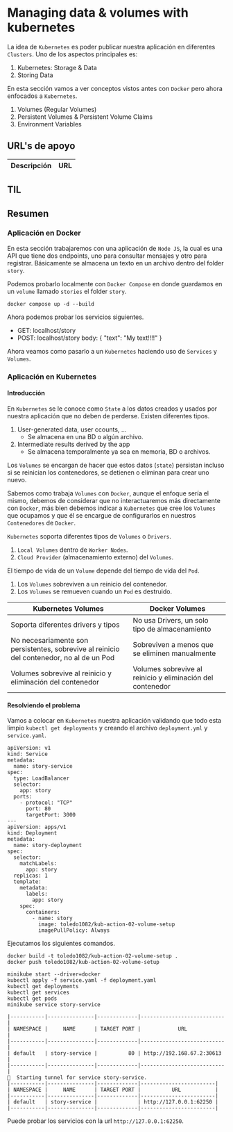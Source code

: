 # Managing data & volumes with kubernetes

La idea de ```Kubernetes``` es poder publicar nuestra aplicación en diferentes ```Clusters```.
Uno de los aspectos principales es:
1. Kubernetes: Storage & Data
2. Storing Data

En esta sección vamos a ver conceptos vistos antes con ```Docker``` pero ahora enfocados a ```Kubernetes```.
1. Volumes (Regular Volumes)
2. Persistent Volumes & Persistent Volume Claims
3. Environment Variables

## URL's de apoyo

| Descripción | URL |
| ------------- | ------------- |

## TIL


## Resumen

### Aplicación en Docker

En esta sección trabajaremos con una aplicación de ```Node JS```, la cual es una API que tiene dos endpoints, uno para consultar mensajes y otro para registrar. Básicamente se almacena un texto en un archivo dentro del folder ```story```.

Podemos probarlo localmente con ```Docker Compose``` en donde guardamos en un ```volume``` llamado ```stories``` el folder ```story```.

```
docker compose up -d --build 
```

Ahora podemos probar los servicios siguientes.
- GET: localhost/story
- POST: localhost/story
    body: { "text": "My text!!!!" }

Ahora veamos como pasarlo a un ```Kubernetes``` haciendo uso de ```Services``` y ```Volumes```.

### Aplicación en Kubernetes

#### Introducción

En ```Kubernetes``` se le conoce como ```State``` a los datos creados y usados por nuestra aplicación que no deben de perderse. Existen diferentes tipos.
1. User-generated data, user ccounts, ...
    - Se almacena en una BD o algún archivo.
2. Intermediate results derived by the app
    - Se almacena temporalmente ya sea en memoria, BD o archivos.

Los ```Volumes``` se encargan de hacer que estos datos (```state```) persistan incluso si se reinician los contenedores, se detienen o eliminan para crear uno nuevo.

Sabemos como trabaja ```Volumes``` con ```Docker```, aunque el enfoque sería el mismo, debemos de considerar que no interactuaremos más directamente con ```Docker```, más bien debemos indicar a ```Kubernetes``` que cree los ```Volumes``` que ocupamos y que él se encargue de configurarlos en nuestros ```Contenedores``` de ```Docker```.

```Kubernetes``` soporta diferentes tipos de ```Volumes``` o ```Drivers```.
1. ```Local Volumes``` dentro de ```Worker Nodes```.
2. ```Cloud Provider``` (almacenamiento externo) del ```Volumes```.

El tiempo de vida de un ```Volume``` depende del tiempo de vida del ```Pod```.
1. Los ```Volumes``` sobreviven a un reinicio del contenedor.
2. Los ```Volumes``` se remueven cuando un ```Pod``` es destruido.

| Kubernetes Volumes | Docker Volumes |
| ------------- | ------------- |
| Soporta diferentes drivers y tipos | No usa Drivers, un solo tipo de almacenamiento |
| No necesariamente son persistentes, sobrevive al reinicio del contenedor, no al de un Pod | Sobreviven a menos que se eliminen manualmente |
| Volumes sobrevive al reinicio y eliminación del contenedor | Volumes sobrevive al reinicio y eliminación del contenedor |

#### Resolviendo el problema

Vamos a colocar en ```Kubernetes``` nuestra aplicación validando que todo esta limpio ```kubectl get deployments``` y creando el archivo ```deployment.yml``` y ```service.yaml```.

```
apiVersion: v1
kind: Service
metadata:
  name: story-service
spec:
  type: LoadBalancer
  selector:
    app: story
  ports:
    - protocol: "TCP"
      port: 80
      targetPort: 3000
---
apiVersion: apps/v1
kind: Deployment
metadata:
  name: story-deployment
spec:
  selector:
    matchLabels:
      app: story
  replicas: 1
  template:
    metadata:
      labels:
        app: story
    spec:
      containers:
        - name: story
          image: toledo1082/kub-action-02-volume-setup
          imagePullPolicy: Always
```

Ejecutamos los siguientes comandos.

```
docker build -t toledo1082/kub-action-02-volume-setup .
docker push toledo1082/kub-action-02-volume-setup

minikube start --driver=docker
kubectl apply -f service.yaml -f deployment.yaml
kubectl get deployments
kubectl get services
kubectl get pods
minikube service story-service

|-----------|---------------|-------------|---------------------------|
| NAMESPACE |     NAME      | TARGET PORT |            URL            |
|-----------|---------------|-------------|---------------------------|
| default   | story-service |          80 | http://192.168.67.2:30613 |
|-----------|---------------|-------------|---------------------------|
🏃  Starting tunnel for service story-service.
|-----------|---------------|-------------|------------------------|
| NAMESPACE |     NAME      | TARGET PORT |          URL           |
|-----------|---------------|-------------|------------------------|
| default   | story-service |             | http://127.0.0.1:62250 |
|-----------|---------------|-------------|------------------------|
```

Puede probar los servicios con la url ```http://127.0.0.1:62250```.

